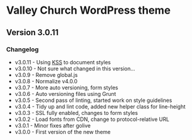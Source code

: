 # Valley Church WordPress theme
## Version 3.0.11

### Changelog
* v3.0.11 - Using [KSS](https://github.com/kss-node/grunt-kss) to document styles
* v3.0.10 - Not sure what changed in this version...
* v3.0.9 - Remove global.js
* v3.0.8 - Normalize v4.0.0
* v3.0.7 - More auto versioning, form styles
* v3.0.6 - Auto versioning files using Grunt
* v3.0.5 - Second pass of linting, started work on style guidelines
* v3.0.4 - Tidy up and lint code, added new helper class for line-height
* v3.0.3 - SSL fully enabled, changes to form styles
* v3.0.2 - Load fonts from CDN, change to protocol-relative URL
* v3.0.1 - Minor fixes after golive
* v3.0.0 - First version of the new theme
